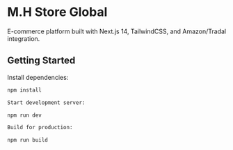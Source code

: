 # M.H Store Global

E-commerce platform built with Next.js 14, TailwindCSS, and Amazon/Tradal integration.

## Getting Started

Install dependencies:
```bash
npm install

Start development server:

npm run dev

Build for production:

npm run build

